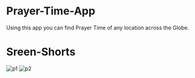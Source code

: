 # Prayer-Time-App
Using this app you can find Prayer Time of any location across the Globe.

# Sreen-Shorts
![p1](https://user-images.githubusercontent.com/98392954/173129107-3903fa28-c530-41bd-a412-b39f6208d8dc.PNG)
![p2](https://user-images.githubusercontent.com/98392954/173129151-200c8e9e-421e-4075-85fa-0aaf1c20ad12.PNG)
